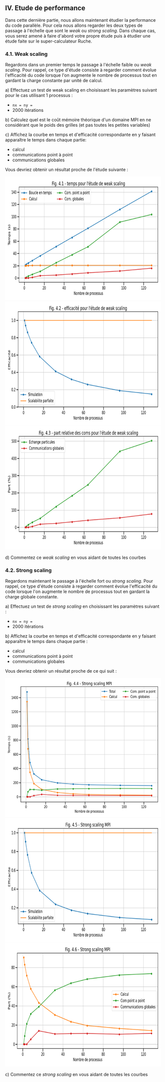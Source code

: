## IV. Etude de performance

Dans cette dernière partie, nous allons maintenant étudier la performance du code parallèle.
Pour cela nous allons regarder les deux types de passage à l'échelle que sont le *weak* ou *strong scaling*.
Dans chaque cas, vous serez amené à faire d'abord votre propre étude puis à étudier une étude faite sur le super-calculateur Ruche.

### 4.1. Weak scaling

Regardons dans un premier temps le passage à l'échelle faible ou *weak scaling*.
Pour rappel, ce type d'étude consiste à regarder comment évolue l'efficacité du
code lorsque l'on augmente le nombre de processus tout en gardant la
charge constante par unité de calcul.

a) Effectuez un test de weak scaling en choisissant les paramètres suivant pour le cas utilisant 1 processus :
- `nx = ny = `
- 2000 itérations

b) Calculez quel est le coût mémoire théorique d'un domaine MPI en ne considérant que le poids des grilles (et pas toutes les petites variables)

c) Affichez la courbe en temps et d'efficacité correspondante en y faisant apparaître le temps dans chaque partie:
- calcul
- communications point à point
- communications globales 

Vous devriez obtenir un résultat proche de l'étude suivante :

<img src="../../../support/materiel/life_mpi_weak_scaling_time.png" height="400">
<img src="../../../support/materiel/life_mpi_weak_scaling_efficiency.png" height="400">
<img src="../../../support/materiel/life_mpi_weak_scaling_part.png" height="400">


d) Commentez ce *weak scaling* en vous aidant de toutes les courbes

### 4.2. Strong scaling

Regardons maintenant le passage à l'échelle fort ou *strong scaling*.
Pour rappel, ce type d'étude consiste à regarder comment évolue l'efficacité du
code lorsque l'on augmente le nombre de processus tout en gardant la
charge globale constante.

a) Effectuez un test de *strong scaling* en choisissant les paramètres suivant :
- `nx = ny = `
- 2000 itérations

b) Affichez la courbe en temps et d'efficacité correspondante en y faisant apparaître le temps dans chaque partie :
- calcul
- communications point à point
- communications globales

Vous devriez obtenir un résultat proche de ce qui suit :

<img src="../../../support/materiel/life_mpi_strong_scaling_time.png" height="450">
<img src="../../../support/materiel/life_mpi_strong_scaling_efficiency.png" height="400">
<img src="../../../support/materiel/life_mpi_strong_scaling_part.png" height="400">

c) Commentez ce *strong scaling* en vous aidant de toutes les courbes